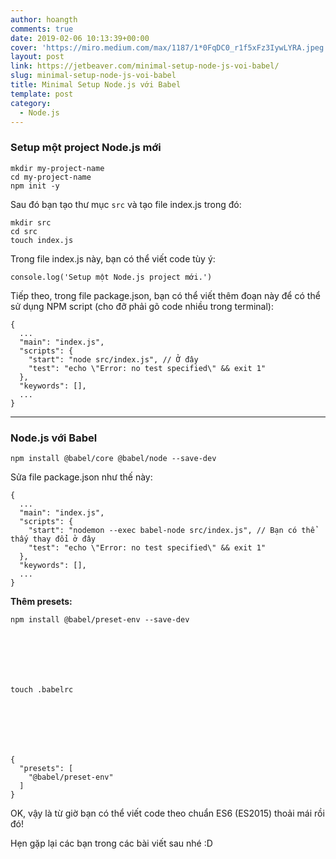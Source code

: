 ```yaml
---
author: hoangth
comments: true
date: 2019-02-06 10:13:39+00:00
cover: 'https://miro.medium.com/max/1187/1*0FqDC0_r1f5xFz3IywLYRA.jpeg'
layout: post
link: https://jetbeaver.com/minimal-setup-node-js-voi-babel/
slug: minimal-setup-node-js-voi-babel
title: Minimal Setup Node.js với Babel
template: post
category:
  - Node.js
---
```


### Setup một project Node.js mới

    mkdir my-project-name
    cd my-project-name
    npm init -y

Sau đó bạn tạo thư mục `src` và tạo file index.js trong đó:

    mkdir src
    cd src
    touch index.js

Trong file index.js này, bạn có thể viết code tùy ý:

    console.log('Setup một Node.js project mới.')

Tiếp theo, trong file package.json, bạn có thể viết thêm đoạn này để có thể sử dụng NPM script (cho đỡ phải gõ code nhiều trong terminal):

    {
      ...
      "main": "index.js",
      "scripts": {
        "start": "node src/index.js", // Ở đây
        "test": "echo \"Error: no test specified\" && exit 1"
      },
      "keywords": [],
      ...
    }

---

### Node.js với Babel

    npm install @babel/core @babel/node --save-dev

Sửa file package.json như thế này:

    {
      ...
      "main": "index.js",
      "scripts": {
        "start": "nodemon --exec babel-node src/index.js", // Bạn có thể thấy thay đổi ở đây
        "test": "echo \"Error: no test specified\" && exit 1"
      },
      "keywords": [],
      ...
    }

**Thêm presets:**

    npm install @babel/preset-env --save-dev







    touch .babelrc







    {
      "presets": [
        "@babel/preset-env"
      ]
    }

OK, vậy là từ giờ bạn có thể viết code theo chuẩn ES6 (ES2015) thoải mái rồi đó!

Hẹn gặp lại các bạn trong các bài viết sau nhé :D
